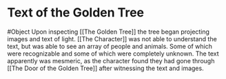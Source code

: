 # Text of the Golden Tree
#Object 
Upon inspecting [[The Golden Tree]] the tree began projecting images and text of light. [[The Character]] was not able to understand the text, but was able to see an array of people and animals. Some of which were recognizable and some of which were completely unknown. The text apparently was mesmeric, as the character found they had gone through [[The Door of the Golden Tree]] after witnessing the text and images.